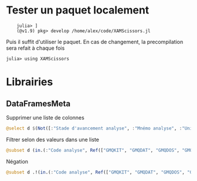 

# Tester un paquet localement
```
    julia> ]
    (@v1.9) pkg> develop /home/alex/code/XAMScissors.jl
```

Puis il suffit d\'utiliser le paquet. En cas de changement, la precompilation sera refait à chaque fois

```
julia> using XAMScissors
```

# Librairies
## DataFramesMeta 
Supprimer une liste de colonnes

``` julia
@select d $(Not([:"Stade d'avancement analyse", :"Mnémo analyse", :"Unité", :"Anomalie"]))
```

Filtrer selon des valeurs dans une liste

``` julia
@subset d (in.(:"Code analyse", Ref(["GMQKIT", "GMQDAT", "GMQDOS", "GMQRAT"]))
```

Négation

``` julia
@subset d .!(in.(:"Code analyse", Ref(["GMQKIT", "GMQDAT", "GMQDOS", "GMQRAT"])))
```
